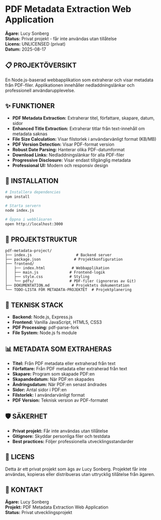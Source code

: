 # PDF Metadata Extraction Web Application

**Ägare:** Lucy Sonberg  
**Status:** Privat projekt - får inte användas utan tillåtelse  
**Licens:** UNLICENSED (privat)  
**Datum:** 2025-08-17  

## 📋 PROJEKTÖVERSIKT

En Node.js-baserad webbapplikation som extraherar och visar metadata från PDF-filer. Applikationen innehåller nedladdningslänkar och professionell användarupplevelse.

## ✨ FUNKTIONER

- **PDF Metadata Extraction:** Extraherar titel, författare, skapare, datum, sidor
- **Enhanced Title Extraction:** Extraherar titlar från text-innehåll om metadata saknas
- **File Size Calculation:** Visar filstorlek i användarvänligt format (KB/MB)
- **PDF Version Detection:** Visar PDF-format version
- **Robust Date Parsing:** Hanterar olika PDF-datumformat
- **Download Links:** Nedladdningslänkar för alla PDF-filer
- **Progressive Disclosure:** Visar endast tillgänglig metadata
- **Professional UI:** Modern och responsiv design

## 🚀 INSTALLATION

```bash
# Installera dependencies
npm install

# Starta servern
node index.js

# Öppna i webbläsaren
open http://localhost:3000
```

## 📁 PROJEKTSTRUKTUR

```
pdf-metadata-project/
├── index.js                    # Backend server
├── package.json               # Projektkonfiguration
├── frontend/
│   ├── index.html            # Webbapplikation
│   ├── main.js              # Frontend-logik
│   ├── style.css            # Styling
│   └── pdfs/                # PDF-filer (ignoreras av Git)
├── DOKUMENTATION.md          # Projektets dokumentation
└── TODO-LISTA FÖR METADATA-PROJEKTET  # Projektplanering
```

## 🔧 TEKNISK STACK

- **Backend:** Node.js, Express.js
- **Frontend:** Vanilla JavaScript, HTML5, CSS3
- **PDF Processing:** pdf-parse-fork
- **File System:** Node.js fs module

## 📊 METADATA SOM EXTRAHERAS

- **Titel:** Från PDF metadata eller extraherad från text
- **Författare:** Från PDF metadata eller extraherad från text
- **Skapare:** Program som skapade PDF:en
- **Skapandedatum:** När PDF:en skapades
- **Ändringsdatum:** När PDF:en senast ändrades
- **Sidor:** Antal sidor i PDF:en
- **Filstorlek:** I användarvänligt format
- **PDF Version:** Teknisk version av PDF-formatet

## 🛡️ SÄKERHET

- **Privat projekt:** Får inte användas utan tillåtelse
- **Gitignore:** Skyddar personliga filer och testdata
- **Best practices:** Följer professionella utvecklingsstandarder

## 📝 LICENS

Detta är ett privat projekt som ägs av Lucy Sonberg. Projektet får inte användas, kopieras eller distribueras utan uttrycklig tillåtelse från ägaren.

## 👤 KONTAKT

**Ägare:** Lucy Sonberg  
**Projekt:** PDF Metadata Extraction Web Application  
**Status:** Privat utvecklingsprojekt
